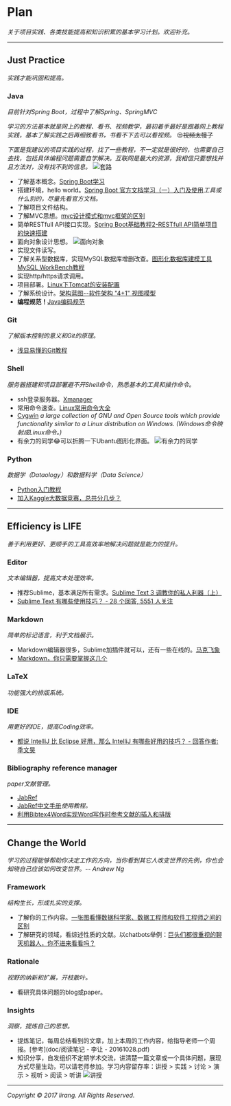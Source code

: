 # Plan
*关于项目实践、各类技能提高和知识积累的基本学习计划。欢迎补充。*

---

## Just Practice
*实践才能巩固和提高。*

### Java
*目前针对Spring Boot，过程中了解Spring、SpringMVC*

*学习的方法基本就是网上的教程、看书、视频教学，最初着手最好是跟着网上教程实践，基本了解实践之后再细致看书，书看不下去可以看视频。* :unamused:~~视频太慢了~~

*下面是我建议的项目实践的过程，找了一些教程，不一定就是很好的，也需要自己去找，包括具体编程问题需要自学解决。互联网是最大的资源，我相信只要想找并且方法对，没有找不到的信息。*
![套路](pic/5396ee05ly1feg0rels4oj20ci0a6go8.jpg)
+ 了解基本概念。[Spring Boot学习](http://www.cnblogs.com/larryzeal/p/5765945.html)
+ 搭建环境，hello world。[Spring Boot 官方文档学习（一）入门及使用](http://www.cnblogs.com/larryzeal/p/5799195.html#c4-5)*工具或什么别的，尽量先看官方文档。*
+ 了解项目文件结构。
+ 了解MVC思想。[mvc设计模式和mvc框架的区别](http://www.cnblogs.com/understander/p/5552207.html)
+ 简单RESTfull API接口实现。[Spring Boot基础教程2-RESTfull API简单项目的快速搭建](http://www.roncoo.com/article/detail/124977)
+ 面向对象设计思想。
![面向对象](pic/273416521677900333.png)
+ 实现文件读写。
+ 了解关系型数据库，实现MySQL数据库增删改查。[图形化数据库建模工具MySQL WorkBench教程](doc/WorkBench教程.pdf)
+ 实现http/https请求调用。
+ 项目部署。[Linux下Tomcat的安装配置](http://blog.csdn.net/zhuying_linux/article/details/6583096)
+ 了解系统设计。[架构蓝图--软件架构 "4+1" 视图模型](https://www.ibm.com/developerworks/cn/rational/r-4p1-view/)
+ **编程规范！**[Java编码规范](doc/Java编码规范--彭怀玉.docx)

### Git
*了解版本控制的意义和Git的原理。*
+ [浅显易懂的Git教程](http://www.liaoxuefeng.com/wiki/0013739516305929606dd18361248578c67b8067c8c017b000)

### Shell
*服务器搭建和项目部署避不开Shell命令，熟悉基本的工具和操作命令。*
+ ssh登录服务器。[Xmanager](http://www.netsarang.com/products/xme_overview.html)
+ 常用命令速查。[Linux常用命令大全](http://www.php100.com/html/webkaifa/Linux/2009/1106/3485.html)
+ [Cygwin](https://www.cygwin.com/) *a large collection of GNU and Open Source tools which provide functionality similar to a Linux distribution on Windows. (Windows命令映射成Linux命令。)*
+ 有余力的同学:joy:可以折腾一下Ubantu图形化界面。
![有余力的同学](pic/734018759694939591.png)

### Python
*数据学（Dataology）和数据科学（Data Science）*
+ [Python入门教程](http://www.liaoxuefeng.com/wiki/001374738125095c955c1e6d8bb493182103fac9270762a000)
+ [加入Kaggle大数据竞赛，总共分几步？](http://www.leiphone.com/news/201703/V2laCNgYqI9Gs6ul.html)


---

## Efficiency is LIFE
*善于利用更好、更顺手的工具高效率地解决问题就是能力的提升。*

### Editor
*文本编辑器，提高文本处理效率。*
+ 推荐Sublime，基本满足所有需求。[Sublime Text 3 调教你的私人利器（上）](http://www.sheyilin.com/2015/05/sublime_text_3_tiao_jiao_ni_de_si_ren_li_qi_1/)
+ [Sublime Text 有哪些使用技巧？ - 28 个回答, 5551 人关注](https://www.zhihu.com/question/24896283)

### Markdown
*简单的标记语言，利于文档展示。*
+ Markdown编辑器很多，Sublime加插件就可以，还有一些在线的。[马克飞象](https://maxiang.io/)
+ [Markdown，你只需要掌握这几个](http://www.cnblogs.com/crazyant007/p/4220066.html)

### LaTeX
*功能强大的排版系统。*

### IDE
*用更好的IDE，提高Coding效率。*
+ [都说 IntelliJ 比 Eclipse 好用，那么 IntelliJ 有哪些好用的技巧？ - 回答作者: 季文昊](http://zhihu.com/question/29076145/answer/43874375)

### Bibliography reference manager
*paper文献管理。*
+ [JabRef](http://www.jabref.org/)
+ [JabRef中文手册](http://blog.csdn.net/zd0303/article/details/7676807)*使用教程。*
+ [利用Bibtex4Word实现Word写作时参考文献的插入和排版](http://blog.lehu.shu.edu.cn/shuishousong/A269375.html)

---

## Change the World
*学习的过程能够帮助你决定工作的方向，当你看到其它人改变世界的先例，你也会知晓自己应该如何改变世界。-- Andrew Ng*

### Framework
*结构生长，形成扎实的支撑。*
+ 了解你的工作内容。[一张图看懂数据科学家、数据工程师和软件工程师之间的区别](http://www.leiphone.com/news/201703/u6UW2CFBbGa4bRrN.html)
+ 了解研究的领域，看综述性质的文献。以chatbots举例：[巨头们都很重视的聊天机器人，你不进来看看吗？](http://mp.weixin.qq.com/s?__biz=MzA4OTk5OTQzMg==&mid=2449231265&idx=1&sn=249d8513aab9f8ce3ee137a19cea8099#rd)

### Rationale
*视野的纳新和扩展，开枝散叶。*
+ 看研究具体问题的blog或paper。

### Insights
*洞察，提炼自己的思想。*
+ 提炼笔记，每周总结看到的文章，加上本周的工作内容，给指导老师一个周报。[参考](doc/阅读笔记 - 李让 - 20161028.pdf)
+ 知识分享，自发组织不定期学术交流，讲清楚一篇文章或一个具体问题，展现方式尽量生动，可以请老师参加。学习内容留存率：讲授 > 实践 > 讨论 > 演示 > 视听 > 阅读 > 听讲
![讲授](pic/6254dacagy1fe8t988gokj20c80c83yz.jpg)

---
*Copyright © 2017 lirang. All Rights Reserved.*
